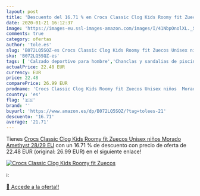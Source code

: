 ```yaml
---
layout: post
title: 'Descuento del 16.71 % en Crocs Classic Clog Kids Roomy fit Zuecos'
date: 2020-01-21 16:12:37
image: 'https://images-eu.ssl-images-amazon.com/images/I/41NbpOnolXL._SL400_.jpg'
comments: true
category: ofertas
author: 'tole.es'
slug: 'B072LQ5SQZ-es Crocs Classic Clog Kids Roomy fit Zuecos Unisex niños...'
sku: 'B072LQ5SQZ-es'
tags: [ 'Calzado deportivo para hombre','Chanclas y sandalias de piscina para hombre','Sandalias de vestir para hombre','Zapatillas y calzado deportivo para hombre','Zapatos','Zapatos para hombre','Zapatos y complementos','zuecos', ]
actualPrice: 22.48 EUR
currency: EUR
price: 22.48
comparePrice: 26.99 EUR
prodname: 'Crocs Classic Clog Kids Roomy fit Zuecos Unisex niños  Morado  Amethyst   28/29 EU'
country: 'es'
flag: '🇪🇸'
brand: ''
buyurl: 'https://www.amazon.es/dp/B072LQ5SQZ/?tag=tolees-21'
descuento: '16.71'
average: '21.71'
---
```


Tienes [Crocs Classic Clog Kids Roomy fit Zuecos Unisex niños  Morado  Amethyst   28/29 EU](https://www.amazon.es/dp/B072LQ5SQZ/?tag=tolees-21) con un 16.71 % de descuento con precio de oferta de 22.48 EUR (original: 26.99 EUR) en el siguiente enlace!

[![Crocs Classic Clog Kids Roomy fit Zuecos](https://images-eu.ssl-images-amazon.com/images/I/41NbpOnolXL._SL400_.jpg)](https://www.amazon.es/dp/B072LQ5SQZ/?tag=tolees-21)

ℹ️:


[🛒 Accede a la oferta!!](https://www.amazon.es/dp/B072LQ5SQZ/?tag=tolees-21)
